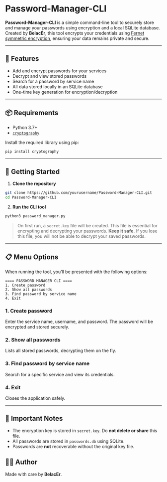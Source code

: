 # Password-Manager-CLI

**Password-Manager-CLI** is a simple command-line tool to securely store and manage your passwords using encryption and a local SQLite database. Created by **BelacEr**, this tool encrypts your credentials using [Fernet symmetric encryption](https://cryptography.io/en/latest/fernet/), ensuring your data remains private and secure.

---

## 🔐 Features

* Add and encrypt passwords for your services
* Decrypt and view stored passwords
* Search for a password by service name
* All data stored locally in an SQLite database
* One-time key generation for encryption/decryption

---

## 📦 Requirements

* Python 3.7+
* [`cryptography`](https://pypi.org/project/cryptography/)

Install the required library using pip:

```bash
pip install cryptography
```

---

## 🚀 Getting Started

1. **Clone the repository**

```bash
git clone https://github.com/yourusername/Password-Manager-CLI.git
cd Password-Manager-CLI
```

2. **Run the CLI tool**

```bash
python3 password_manager.py
```

> On first run, a `secret.key` file will be created. This file is essential for encrypting and decrypting your passwords. **Keep it safe.** If you lose this file, you will not be able to decrypt your saved passwords.

---

## 📋 Menu Options

When running the tool, you’ll be presented with the following options:

```
==== PASSWORD MANAGER CLI ====
1. Create password
2. Show all passwords
3. Find password by service name 
4. Exit
```

### 1. Create password

Enter the service name, username, and password. The password will be encrypted and stored securely.

### 2. Show all passwords

Lists all stored passwords, decrypting them on the fly.

### 3. Find password by service name

Search for a specific service and view its credentials.

### 4. Exit

Closes the application safely.

---

## 🛑 Important Notes

* The encryption key is stored in `secret.key`. Do **not delete or share** this file.
* All passwords are stored in `passwords.db` using SQLite.
* Passwords are **not** recoverable without the original key file.


## 🧑‍💻 Author

Made with care by **BelacEr**.